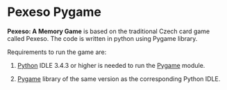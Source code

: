 # Pexeso Pygame
**Pexeso: A Memory Game** is based on the traditional Czech card game called Pexeso. The code is written in python using Pygame library.

Requirements to run the game are:
 1. [Python](https://www.python.org/download/releases/) IDLE 3.4.3 or higher is needed to run the [Pygame](http://www.lfd.uci.edu/~gohlke/pythonlibs/#pygame) module.
 
2. [Pygame](http://www.lfd.uci.edu/~gohlke/pythonlibs/#pygame) library of the same version as the corresponding Python IDLE.
